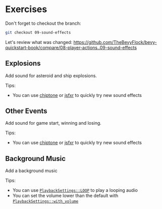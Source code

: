 # Exercises

Don't forget to checkout the branch:

```sh
git checkout 09-sound-effects
```

Let's review what was changed: <https://github.com/TheBevyFlock/bevy-quickstart-book/compare/08-player-actions..09-sound-effects>

## Explosions

Add sound for asteroid and ship explosions.

Tips:

- You can use [chiptone](https://sfbgames.itch.io/chiptone) or [jsfxr](https://sfxr.me) to quickly try new sound effects

## Other Events

Add sound for game start, winning and losing.

Tips:

- You can use [chiptone](https://sfbgames.itch.io/chiptone) or [jsfxr](https://sfxr.me) to quickly try new sound effects

## Background Music

Add a background music

Tips:

- You can use [`PlaybackSettings::LOOP`](https://docs.rs/bevy/0.16.0/bevy/audio/struct.PlaybackSettings.html#associatedconstant.LOOP) to play a looping audio
- You can set the volume lower than the default with [`PlaybackSettings::with_volume`](https://docs.rs/bevy/0.16.0/bevy/audio/struct.PlaybackSettings.html#method.with_volume)
